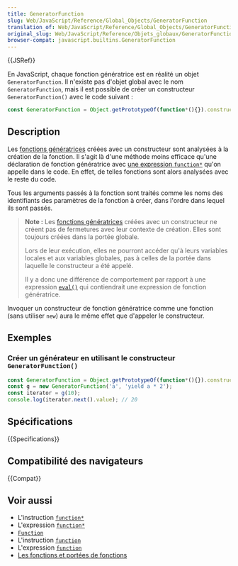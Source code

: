 ```yaml
---
title: GeneratorFunction
slug: Web/JavaScript/Reference/Global_Objects/GeneratorFunction
translation_of: Web/JavaScript/Reference/Global_Objects/GeneratorFunction
original_slug: Web/JavaScript/Reference/Objets_globaux/GeneratorFunction
browser-compat: javascript.builtins.GeneratorFunction
---
```


{{JSRef}}

En JavaScript, chaque fonction génératrice est en réalité un objet `GeneratorFunction`. Il n'existe pas d'objet global avec le nom `GeneratorFunction`, mais il est possible de créer un constructeur `GeneratorFunction()` avec le code suivant&nbsp;:

```js
const GeneratorFunction = Object.getPrototypeOf(function*(){}).constructor;
```

## Description

Les [fonctions génératrices](/fr/docs/Web/JavaScript/Reference/Statements/function*) créées avec un constructeur sont analysées à la création de la fonction. Il s'agit là d'une méthode moins efficace qu'une déclaration de fonction génératrice avec [une expression `function*`](/fr/docs/Web/JavaScript/Reference/Statements/function*) qu'on appelle dans le code. En effet, de telles fonctions sont alors analysées avec le reste du code.

Tous les arguments passés à la fonction sont traités comme les noms des identifiants des paramètres de la fonction à créer, dans l'ordre dans lequel ils sont passés.

> **Note :** Les [fonctions génératrices](/fr/docs/Web/JavaScript/Reference/Statements/function*) créées avec un constructeur ne créent pas de fermetures avec leur contexte de création. Elles sont toujours créées dans la portée globale.
>
> Lors de leur exécution, elles ne pourront accéder qu'à leurs variables locales et aux variables globales, pas à celles de la portée dans laquelle le constructeur a été appelé.
>
> Il y a donc une différence de comportement par rapport à une expression [`eval()`](/fr/docs/Web/JavaScript/Reference/Global_Objects/eval) qui contiendrait une expression de fonction génératrice.

Invoquer un constructeur de fonction génératrice comme une fonction (sans utiliser `new`) aura le même effet que d'appeler le constructeur.

## Exemples

### Créer un générateur en utilisant le constructeur `GeneratorFunction()`

```js
const GeneratorFunction = Object.getPrototypeOf(function*(){}).constructor;
const g = new GeneratorFunction('a', 'yield a * 2');
const iterator = g(10);
console.log(iterator.next().value); // 20
```

## Spécifications

{{Specifications}}

## Compatibilité des navigateurs

{{Compat}}

## Voir aussi

- L'instruction [`function*`](/fr/docs/Web/JavaScript/Reference/Statements/function*)
- L'expression [`function*`](/fr/docs/Web/JavaScript/Reference/Operators/function*)
- [`Function`](/fr/docs/Web/JavaScript/Reference/Global_Objects/Function)
- L'instruction [`function`](/fr/docs/Web/JavaScript/Reference/Statements/function)
- L'expression [`function`](/fr/docs/Web/JavaScript/Reference/Operators/function)
- [Les fonctions et portées de fonctions](/fr/docs/Web/JavaScript/Reference/Functions)
